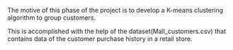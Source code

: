 The motive of this phase of the project is to develop a K-means clustering algorithm to group customers.

This is accomplished with the help of the dataset(Mall_customers.csv) that contains data of the customer purchase history in a retail store.
